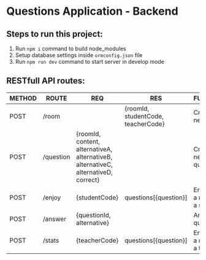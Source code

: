 # Questions Application - Backend

## Steps to run this project:

1. Run `npm i` command to build node_modules
2. Setup database settings inside `ormconfig.json` file
3. Run `npm run dev` command to start server in develop mode

## RESTfull API routes:
 
| METHOD | ROUTE | REQ | RES | FUNCTION |
|-|-|-|-|-|
| POST | /room || {roomId, studentCode, teacherCode} | Create a new room |
| POST | /question | {roomId, content, alternativeA, alternativeB, alternativeC, alternativeD, correct} || Create a new question |
| POST | /enjoy | {studentCode} | questions[{question}] | Enjoy into a room as a student |
| POST | /answer | {questionId, alternative} || Answer a question |
| POST | /stats | {teacherCode} | questions[{question}] | Enjoy into a room as a teacher |
